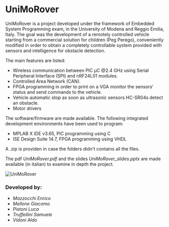 # UniMoRover

UniMoRover is a project developed under the framework of Embedded System Programming exam, in the University of Modena and Reggio Emilia, Italy.
The goal was the development of a remotely controlled vehicle starting from a commercial solution for children (Peg Perego), conveniently modified in order to obtain a completely controllable system provided with sensors and intelligence for obstacle detection.

The main features are listed:
* Wireless communication between PIC μC @2.4 GHz using Serial Peripheral Interface (SPI) and nRF24L01 modules.
* Controlled Area Network (CAN).
* FPGA programming in order to print on a VGA monitor the sensors’ status and send commands to the vehicle.
* Vehicle automatic stop as soon as ultrasonic sensors HC-SR04s detect an obstacle.
* Motor drivers

The software/firmware are made available. 
The following integrated development environments have been used to program:
* MPLAB X IDE v3.65, PIC programming using C
* ISE Design Suite 14.7, FPGA programming using VHDL

A .zip is providen in case the folders didn't contains all the files. 

The pdf *UniMoRover.pdf* and the slides *UniMoRover_slides.pptx* are made available (in italian) to examine in depth the project.

![UniMoRover](https://i.imgur.com/HacAzaw.jpg)


### Developed by: ###
- _Mazzocchi Enrico_
- _Mellone Giacomo_
- _Pistoni Luca_
- _Truffellini Samuele_
- _Vidoni Aldo_
